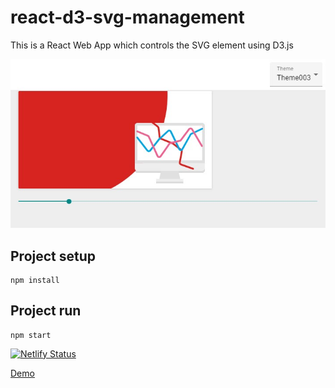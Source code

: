 # react-d3-svg-management
This is a React Web App which controls the SVG element using D3.js

![Screenshot](readme.jpg)

## Project setup
```
npm install
```

## Project run
```
npm start
```

[![Netlify Status](https://api.netlify.com/api/v1/badges/020e8c81-0f63-4701-9018-6cb214ad9ffc/deploy-status)](https://app.netlify.com/sites/d3-react-svg/deploys)

[Demo](https://d3-react-svg.netlify.app/)
